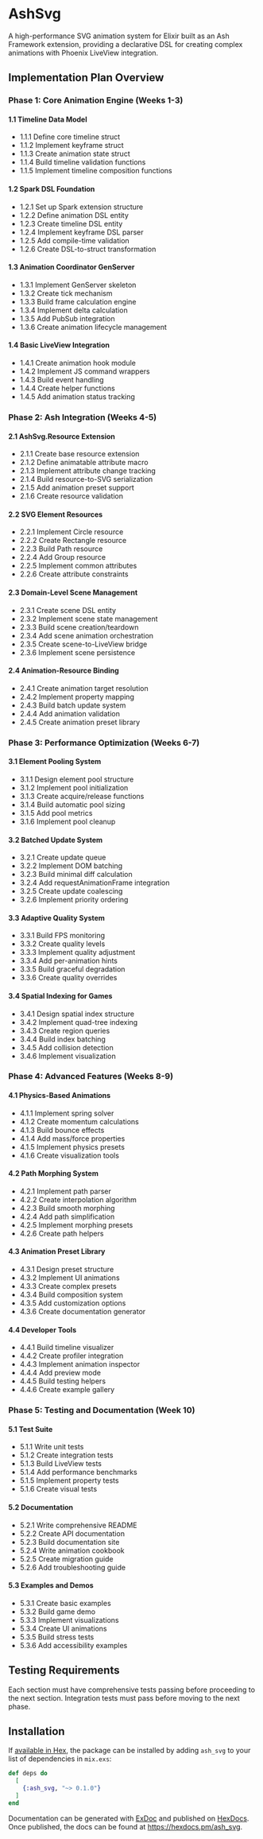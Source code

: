 # AshSvg

A high-performance SVG animation system for Elixir built as an Ash Framework extension, providing a declarative DSL for creating complex animations with Phoenix LiveView integration.

## Implementation Plan Overview

### Phase 1: Core Animation Engine (Weeks 1-3)

#### 1.1 Timeline Data Model
- 1.1.1 Define core timeline struct
- 1.1.2 Implement keyframe struct
- 1.1.3 Create animation state struct
- 1.1.4 Build timeline validation functions
- 1.1.5 Implement timeline composition functions

#### 1.2 Spark DSL Foundation
- 1.2.1 Set up Spark extension structure
- 1.2.2 Define animation DSL entity
- 1.2.3 Create timeline DSL entity
- 1.2.4 Implement keyframe DSL parser
- 1.2.5 Add compile-time validation
- 1.2.6 Create DSL-to-struct transformation

#### 1.3 Animation Coordinator GenServer
- 1.3.1 Implement GenServer skeleton
- 1.3.2 Create tick mechanism
- 1.3.3 Build frame calculation engine
- 1.3.4 Implement delta calculation
- 1.3.5 Add PubSub integration
- 1.3.6 Create animation lifecycle management

#### 1.4 Basic LiveView Integration
- 1.4.1 Create animation hook module
- 1.4.2 Implement JS command wrappers
- 1.4.3 Build event handling
- 1.4.4 Create helper functions
- 1.4.5 Add animation status tracking

### Phase 2: Ash Integration (Weeks 4-5)

#### 2.1 AshSvg.Resource Extension
- 2.1.1 Create base resource extension
- 2.1.2 Define animatable attribute macro
- 2.1.3 Implement attribute change tracking
- 2.1.4 Build resource-to-SVG serialization
- 2.1.5 Add animation preset support
- 2.1.6 Create resource validation

#### 2.2 SVG Element Resources
- 2.2.1 Implement Circle resource
- 2.2.2 Create Rectangle resource
- 2.2.3 Build Path resource
- 2.2.4 Add Group resource
- 2.2.5 Implement common attributes
- 2.2.6 Create attribute constraints

#### 2.3 Domain-Level Scene Management
- 2.3.1 Create scene DSL entity
- 2.3.2 Implement scene state management
- 2.3.3 Build scene creation/teardown
- 2.3.4 Add scene animation orchestration
- 2.3.5 Create scene-to-LiveView bridge
- 2.3.6 Implement scene persistence

#### 2.4 Animation-Resource Binding
- 2.4.1 Create animation target resolution
- 2.4.2 Implement property mapping
- 2.4.3 Build batch update system
- 2.4.4 Add animation validation
- 2.4.5 Create animation preset library

### Phase 3: Performance Optimization (Weeks 6-7)

#### 3.1 Element Pooling System
- 3.1.1 Design element pool structure
- 3.1.2 Implement pool initialization
- 3.1.3 Create acquire/release functions
- 3.1.4 Build automatic pool sizing
- 3.1.5 Add pool metrics
- 3.1.6 Implement pool cleanup

#### 3.2 Batched Update System
- 3.2.1 Create update queue
- 3.2.2 Implement DOM batching
- 3.2.3 Build minimal diff calculation
- 3.2.4 Add requestAnimationFrame integration
- 3.2.5 Create update coalescing
- 3.2.6 Implement priority ordering

#### 3.3 Adaptive Quality System
- 3.3.1 Build FPS monitoring
- 3.3.2 Create quality levels
- 3.3.3 Implement quality adjustment
- 3.3.4 Add per-animation hints
- 3.3.5 Build graceful degradation
- 3.3.6 Create quality overrides

#### 3.4 Spatial Indexing for Games
- 3.4.1 Design spatial index structure
- 3.4.2 Implement quad-tree indexing
- 3.4.3 Create region queries
- 3.4.4 Build index batching
- 3.4.5 Add collision detection
- 3.4.6 Implement visualization

### Phase 4: Advanced Features (Weeks 8-9)

#### 4.1 Physics-Based Animations
- 4.1.1 Implement spring solver
- 4.1.2 Create momentum calculations
- 4.1.3 Build bounce effects
- 4.1.4 Add mass/force properties
- 4.1.5 Implement physics presets
- 4.1.6 Create visualization tools

#### 4.2 Path Morphing System
- 4.2.1 Implement path parser
- 4.2.2 Create interpolation algorithm
- 4.2.3 Build smooth morphing
- 4.2.4 Add path simplification
- 4.2.5 Implement morphing presets
- 4.2.6 Create path helpers

#### 4.3 Animation Preset Library
- 4.3.1 Design preset structure
- 4.3.2 Implement UI animations
- 4.3.3 Create complex presets
- 4.3.4 Build composition system
- 4.3.5 Add customization options
- 4.3.6 Create documentation generator

#### 4.4 Developer Tools
- 4.4.1 Build timeline visualizer
- 4.4.2 Create profiler integration
- 4.4.3 Implement animation inspector
- 4.4.4 Add preview mode
- 4.4.5 Build testing helpers
- 4.4.6 Create example gallery

### Phase 5: Testing and Documentation (Week 10)

#### 5.1 Test Suite
- 5.1.1 Write unit tests
- 5.1.2 Create integration tests
- 5.1.3 Build LiveView tests
- 5.1.4 Add performance benchmarks
- 5.1.5 Implement property tests
- 5.1.6 Create visual tests

#### 5.2 Documentation
- 5.2.1 Write comprehensive README
- 5.2.2 Create API documentation
- 5.2.3 Build documentation site
- 5.2.4 Write animation cookbook
- 5.2.5 Create migration guide
- 5.2.6 Add troubleshooting guide

#### 5.3 Examples and Demos
- 5.3.1 Create basic examples
- 5.3.2 Build game demo
- 5.3.3 Implement visualizations
- 5.3.4 Create UI animations
- 5.3.5 Build stress tests
- 5.3.6 Add accessibility examples

## Testing Requirements

Each section must have comprehensive tests passing before proceeding to the next section. Integration tests must pass before moving to the next phase.

## Installation

If [available in Hex](https://hex.pm/docs/publish), the package can be installed
by adding `ash_svg` to your list of dependencies in `mix.exs`:

```elixir
def deps do
  [
    {:ash_svg, "~> 0.1.0"}
  ]
end
```

Documentation can be generated with [ExDoc](https://github.com/elixir-lang/ex_doc)
and published on [HexDocs](https://hexdocs.pm). Once published, the docs can
be found at <https://hexdocs.pm/ash_svg>.


